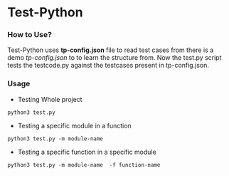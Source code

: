# Test-Python

### How to Use?
Test-Python uses **tp-config.json** file to read test cases from there is a demo *tp-config.json* to to learn the structure from.
Now the test.py script tests the testcode.py against the testcases present in tp-config.json.

### Usage
* Testing Whole project
``` 
python3 test.py 
```
* Testing a specific module in a function
``` 
python3 test.py -m module-name 
```
* Testing a specific function in a specific module
``` 
python3 test.py -m module-name  -f function-name 
```
